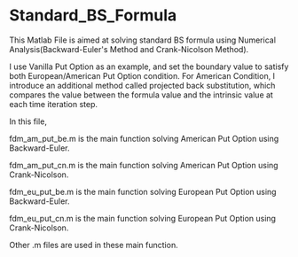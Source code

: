 # Standard_BS_Formula

This Matlab File is aimed at solving standard BS formula using Numerical Analysis(Backward-Euler's Method and Crank-Nicolson Method).

I use Vanilla Put Option as an example, and set the boundary value to satisfy both European/American Put Option condition. For American Condition, I introduce an additional method called projected back substitution, which compares the value between the formula value and the intrinsic value at each time iteration step.

In this file,

fdm_am_put_be.m is the main function solving American Put Option using Backward-Euler.

fdm_am_put_cn.m is the main function solving American Put Option using Crank-Nicolson.

fdm_eu_put_be.m is the main function solving European Put Option using Backward-Euler.

fdm_eu_put_cn.m is the main function solving European Put Option using Crank-Nicolson.

Other .m files are used in these main function.
